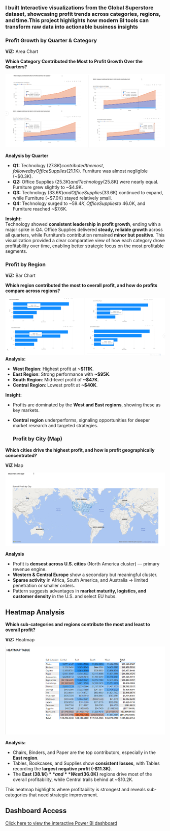 
### I built Interactive visualizations  from the Global Superstore dataset, showcasing profit trends across categories, regions, and time.This project highlights how modern BI tools can transform raw data into actionable business insights


### Profit Growth by Quarter & Category  

**ViZ:** Area Chart  

 **Which Category Contributed the Most to Profit Growth Over the Quarters?**

![Profit Growth by Quarter & Category](profit_growth_area.png)  

**Analysis by Quarter**  

- **Q1:** Technology ($27.8K) contributed the most, followed by Office Supplies ($21.1K). Furniture was almost negligible (~$0.3K).  
- **Q2:** Office Supplies ($25.3K) and Technology ($25.8K) were nearly equal. Furniture grew slightly to ~$4.9K.  
- **Q3:** Technology ($33.6K) and Office Supplies ($33.6K) continued to expand, while Furniture (~$7.0K) stayed relatively small.  
- **Q4:** Technology surged to ~$59.4K, Office Supplies to ~$46.0K, and Furniture reached ~$7.6K.  

**Insight:**  
Technology showed **consistent leadership in profit growth**, ending with a major spike in Q4. Office Supplies delivered **steady, reliable growth** across all quarters, while Furniture’s contribution remained **minor but positive**. 
This visualization provided a clear comparative view of how each category drove profitability over time, enabling better strategic focus on the most profitable segments.



###  Profit by Region  

**ViZ:** Bar Chart  

**Which region contributed the most to overall profit, and how do profits compare across regions?**

![Profit by Region](profit_by_region.png)  
**Analysis:**  
- **West Region**: Highest profit at **~$111K**.  
- **East Region**: Strong performance with **~$95K**.  
- **South Region**: Mid-level profit of **~$47K**.  
- **Central Region**: Lowest profit at **~$40K**.  

**Insight:**  
- Profits are dominated by the **West and East regions**, showing these as key markets.  
- **Central region** underperforms, signaling opportunities for deeper market research and targeted strategies.

  

  ###  Profit by City (Map)

**Which cities drive the highest profit, and how is profit geographically concentrated?**

**ViZ** Map

![Profit by City](profit_by_city.png)

**Analysis**
- Profit is **densest across U.S. cities** (North America cluster) — primary revenue engine.
- **Western & Central Europe** show a secondary but meaningful cluster.
- **Sparse activity** in Africa, South America, and Australia → limited penetration or smaller orders.
- Pattern suggests advantages in **market maturity, logistics, and customer density** in the U.S. and select EU hubs.



## Heatmap Analysis  

**Which sub-categories and regions contribute the most and least to overall profit?**

**ViZ:** Heatmap  

![Heatmap Analysis](heatmap_analysis.png)

**Analysis:**  
- Chairs, Binders, and Paper are the top contributors, especially in the **East region**.  
- Tables, Bookcases, and Supplies show **consistent losses**, with Tables recording the **largest negative profit (-$11.3K)**.  
- The **East ($38.1K)** and **West ($36.0K)** regions drive most of the overall profitability, while Central trails behind at ~$10.2K.  

This heatmap highlights where profitability is strongest and reveals sub-categories that need strategic improvement.  

##  Dashboard Access  

[Click here to view the interactive Power BI dashboard](https://app.powerbi.com/links/dHSnjgjmhb?ctid=51aa8f26-2e23-4b8c-bca8-7cc441adc4df&pbi_source=linkShare)  










